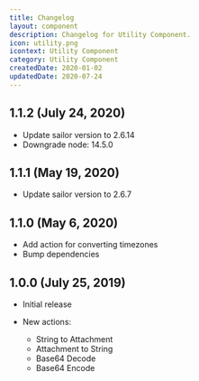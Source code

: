 ```yaml
---
title: Changelog
layout: component
description: Changelog for Utility Component.
icon: utility.png
icontext: Utility Component
category: Utility Component
createdDate: 2020-01-02
updatedDate: 2020-07-24
---
```


## 1.1.2 (July 24, 2020)

* Update sailor version to 2.6.14
* Downgrade node: 14.5.0

## 1.1.1 (May 19, 2020)

* Update sailor version to 2.6.7

## 1.1.0 (May 6, 2020)

* Add action for converting timezones
* Bump dependencies

## 1.0.0 (July 25, 2019)

* Initial release

* New actions:

  - String to  Attachment
  - Attachment to String
  - Base64 Decode
  - Base64 Encode
